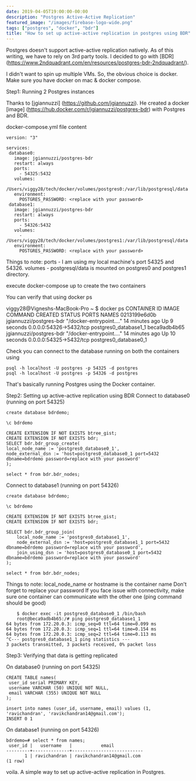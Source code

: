 ```yaml
---
date: 2019-04-05T19:00:00-00:00
description: "Postgres Active-Active Replication"
featured_image: "/images/firebase-logo-wide.png"
tags: ["postgres", "docker", "bdr"]
title: "How to set up active-active replication in postgres using BDR"
---
```


Postgres doesn't support active-active replication natively. As of this writing, we have to rely on 3rd party tools. I decided to go with [BDR] (<https://www.2ndquadrant.com/en/resources/postgres-bdr-2ndquadrant/>).

I didn't want to spin up multiple VMs. So, the obvious choice is docker. Make sure you have docker on mac & docker compose.

Step1: Running 2 Postgres instances

Thanks to [jgiannuzzi] (<https://github.com/jgiannuzzi>). He created a docker [image] (<https://hub.docker.com/r/jgiannuzzi/postgres-bdr>) with Postgres and BDR.

docker-compose.yml file content

```
version: "3"

services:
 database0:
   image: jgiannuzzi/postgres-bdr
   restart: always
   ports:
     - 54325:5432
   volumes:
     - /Users/viggy28/tech/docker/volumes/postgres0:/var/lib/postgresql/data
   environment:
     POSTGRES_PASSWORD: <replace with your password>
 database1:
   image: jgiannuzzi/postgres-bdr
   restart: always
   ports:
     - 54326:5432
   volumes:
     - /Users/viggy28/tech/docker/volumes/postgres1:/var/lib/postgresql/data
   environment:
     POSTGRES_PASSWORD: <replace with your password>
```

Things to note:
    ports - I am using my local machine's port 54325 and 54326.
    volumes - postgresql/data is mounted on postgres0 and postgres1 directory.

execute docker-compose up to create the two containers

You can verify that using docker ps

viggy28@Vigneshs-MacBook-Pro ~ $ docker ps
CONTAINER ID        IMAGE                     COMMAND                  CREATED             STATUS              PORTS                     NAMES
0213199e6d0b        jgiannuzzi/postgres-bdr   "/docker-entrypoint.…"   14 minutes ago      Up 9 seconds        0.0.0.0:54326->5432/tcp   postgres0_database1_1
beca9adb4b65        jgiannuzzi/postgres-bdr   "/docker-entrypoint.…"   14 minutes ago      Up 10 seconds       0.0.0.0:54325->5432/tcp   postgres0_database0_1

Check you can connect to the database running on both the containers using

```
psql -h localhost -U postgres -p 54325 -d postgres
psql -h localhost -U postgres -p 54326 -d postgres
```

That's basically running Postgres using the Docker container.

Step2: Setting up active-active replication using BDR
Connect to database0 (running on port 54325)

```
create database bdrdemo;

\c bdrdemo

CREATE EXTENSION IF NOT EXISTS btree_gist;
CREATE EXTENSION IF NOT EXISTS bdr;
SELECT bdr.bdr_group_create(
local_node_name := 'postgres0_database0_1',
node_external_dsn := 'host=postgres0_database0_1 port=5432 dbname=bdrdemo password=replace with your password'
);

select * from bdr.bdr_nodes;
```

Connect to database1 (running on port 54326)

```
create database bdrdemo;

\c bdrdemo

CREATE EXTENSION IF NOT EXISTS btree_gist;
CREATE EXTENSION IF NOT EXISTS bdr;

SELECT bdr.bdr_group_join(
    local_node_name := 'postgres0_database1_1',
    node_external_dsn := 'host=postgres0_database1_1 port=5432 dbname=bdrdemo password=replace with your password',
    join_using_dsn := 'host=postgres0_database0_1 port=5432 dbname=bdrdemo password=replace with your password'
);

select * from bdr.bdr_nodes;
```

Things to note:
    local_node_name or hostname is the container name
    Don't forget to replace your password
    If you face issue with connectivity, make sure one container can communicate with the other one (ping command should be good)
    
```
    $ docker exec -it postgres0_database0_1 /bin/bash
    root@beca9adb4b65:/# ping postgres0_database1_1
64 bytes from 172.20.0.3: icmp_seq=0 ttl=64 time=0.099 ms
64 bytes from 172.20.0.3: icmp_seq=1 ttl=64 time=0.154 ms
64 bytes from 172.20.0.3: icmp_seq=2 ttl=64 time=0.113 ms
^C--- postgres0_database1_1 ping statistics ---
3 packets transmitted, 3 packets received, 0% packet loss
```

Step3: Verifying that data is getting replicated

On database0 (running on port 54325)

```
CREATE TABLE names(
 user_id serial PRIMARY KEY,
 username VARCHAR (50) UNIQUE NOT NULL,
 email VARCHAR (355) UNIQUE NOT NULL
);

insert into names (user_id, username, email) values (1, 'ravichandran', 'ravikchandran14@gmail.com');
INSERT 0 1

```

On database1 (running on port 54326)

```
bdrdemo=# select * from names;
 user_id |   username   |           email           
---------+--------------+---------------------------
       1 | ravichandran | ravikchandran14@gmail.com
(1 row)
```

voila. A simple way to set up active-active replication in Postgres.
